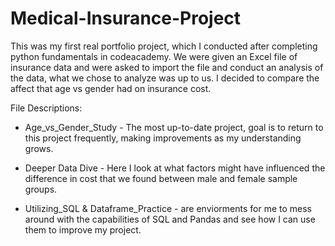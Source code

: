 # Medical-Insurance-Project

This was my first real portfolio project, which I conducted after completing python fundamentals in codeacademy. We were given an Excel file of insurance data and were asked to import the file and conduct an analysis of the data, what we chose to analyze was up to us. I decided to compare the affect that age vs gender had on insurance cost.

File Descriptions:

* Age_vs_Gender_Study - The most up-to-date project,  goal is to return to this project frequently, making improvements as my understanding grows.

* Deeper Data Dive - Here I look at what factors might have influenced the difference in cost that we found between male and female sample groups.

* Utilizing_SQL & Dataframe_Practice - are enviorments for me to mess around with the capabilities of SQL and Pandas and see how I can use them to improve my project.





